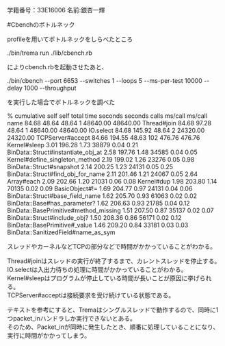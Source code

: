 学籍番号：33E16006
名前:銀杏一輝

#Cbenchのボトルネック

profileを用いてボトルネックをしらべたところ  


./bin/trema run ./lib/cbench.rb


によりcbench.rbを起動させたあと、


./bin/cbench --port 6653 --switches 1 --loops 5 --ms-per-test 10000 --delay 1000 --throughput



を実行した場合でボトルネックを調べた  

 %   cumulative   self              self     total
 time   seconds   seconds    calls  ms/call  ms/call  name
 84.68    48.64     48.64        1 48640.00 48640.00  Thread#join
 84.68    97.28     48.64        1 48640.00 48640.00  IO.select
 84.68   145.92     48.64        2 24320.00 24320.00  TCPServer#accept
 84.66   194.55     48.63      102   476.76   476.76  Kernel#sleep
  3.01   196.28      1.73    38879     0.04     0.21  BinData::Struct#instantiate_obj_at
  2.58   197.76      1.48    34585     0.04     0.05  Kernel#define_singleton_method
  2.19   199.02      1.26    23276     0.05     0.98  BinData::Struct#snapshot
  2.14   200.25      1.23    24131     0.05     0.25  BinData::Struct#find_obj_for_name
  2.11   201.46      1.21    24067     0.05     2.64  Array#each
  2.09   202.66      1.20    21031     0.06     0.08  Kernel#dup
  1.98   203.80      1.14    70135     0.02     0.09  BasicObject#!=
  1.69   204.77      0.97    24131     0.04     0.06  BinData::Struct#base_field_name
  1.62   205.70      0.93    61063     0.02     0.02  BinData::Base#has_parameter?
  1.62   206.63      0.93    21785     0.04     0.12  BinData::BasePrimitive#method_missing
  1.51   207.50      0.87    35137     0.02     0.07  BinData::Struct#include_obj?
  1.50   208.36      0.86    56171     0.02     0.12  BinData::BasePrimitive#_value
  1.46   209.20      0.84    33181     0.03     0.03  BinData::SanitizedField#name_as_sym


スレッドやカーネルなどTCPの部分などで時間がかかっていることがわかる。  

Thread#joinはスレッドの実行が終了するまで、カレントスレッドを停止する。  
IO.selectは入出力待ちの処理に時間がかかっていることがわかる。  
Kernel#sleepはプログラムが停止している時間が長いことが原因に挙げられる。  
TCPServer#acceptは接続要求を受け続けている状態である。  

テキストを参考にすると、Tremaはシングルスレッドで動作するので、同時に1つpacket_inハンドラしか実行できないとある。  
そのため、Packet_inが同時に発生したとき、順番に処理していることになり、実行に時間がかかってしまう。  


　　





  



